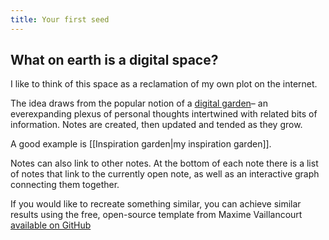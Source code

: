 ```yaml
---
title: Your first seed
---
```

## What on earth is a digital space?

I like to think of this space as a reclamation of my own plot on the internet. 

The idea draws from the popular notion of a [digital garden](https://maggieappleton.com/garden-history)– an everexpanding plexus of personal thoughts intertwined with related bits of information. Notes are created, then updated and tended as they grow. 

A good example is [[Inspiration garden|my inspiration garden]].

Notes can also link to other notes. At the bottom of each note there is a list of notes that link to the currently open note, as well as an interactive graph connecting them together.

<p class="callout">If you would like to recreate something similar, you can achieve similar results using the free, open-source template from Maxime Vaillancourt <a href= "https://github.com/maximevaillancourt/digital-garden-jekyll-template">available on GitHub</a>
</p>

